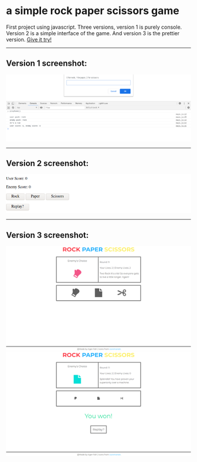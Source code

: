 # a simple rock paper scissors game

First project using javascript. Three versions, version 1 is purely console. Version 2 is a simple interface of the game. And 
version 3 is the prettier version. [Give it try!](https://tiger-fish.github.io/rock-paper-scissors-game/)

---

## Version 1 screenshot:
![version 1](demo/ver.1-game.png)

---

## Version 2 screenshot:
![version 2](demo/ver.2-game.png)

---

## Version 3 screenshot:
![version 3](demo/ver.3-game.png) ![version 3](demo/ver.3-game-end.png)



